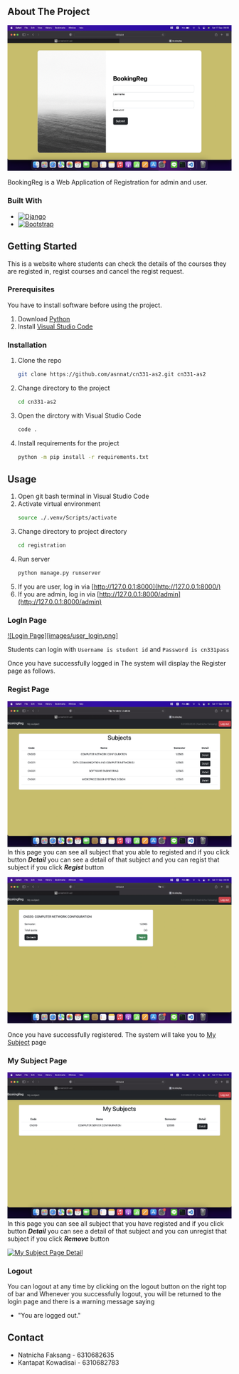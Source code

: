 <!-- ABOUT THE PROJECT -->
## About The Project

[![Product Name Screen Shot][product-screenshot]](https://github.com/asnnat/cn331-as2)

BookingReg is a Web Application of Registration for admin and user.

### Built With

* [![Django][djangoproject.com]][Django-url]
* [![Bootstrap][Bootstrap.com]][Bootstrap-url]

<!-- GETTING STARTED -->
## Getting Started

This is a website where students can check the details of the courses they are registed in, regist courses and cancel the regist request.

### Prerequisites

You have to install software before using the project.

1. Download [Python](https://www.python.org/downloads/)
2. Install [Visual Studio Code](https://code.visualstudio.com/download)

### Installation

1. Clone the repo
    ```sh
    git clone https://github.com/asnnat/cn331-as2.git cn331-as2
    ```
2. Change directory to the project
    ```sh
    cd cn331-as2
    ```
2. Open the dirctory with Visual Studio Code
    ```sh
    code .
    ```
5. Install requirements for the project
    ```sh
    python -m pip install -r requirements.txt
    ```

<!-- USAGE -->
## Usage

1. Open git bash terminal in Visual Studio Code
2. Activate virtual environment
    ```sh
    source ./.venv/Scripts/activate
    ```
3. Change directory to project directory
    ```sh
    cd registration
    ```
4. Run server
    ```sh
    python manage.py runserver
    ```
5. If you are user, log in via [http://127.0.0.1:8000](http://127.0.0.1:8000/)
6. If you are admin, log in via [http://127.0.0.1:8000/admin](http://127.0.0.1:8000/admin)

### LogIn Page 

[![Login Page][images/user_login.png]]()

Students can login with `Username is student id` and `Password is cn331pass`

Once you have successfully logged in The system will display the Register page as follows.
 
### Regist Page
[![Regist Page](images/user_subject.png)](http://127.0.0.1:8000/regist/)
In this page you can see all subject that you able to registed and if you click button ***Detail*** you can see a detail of that subject and you can regist that subject if you click ***Regist*** button

[![Regist Page Detail](images/user_registsubject.png)]()

Once you have successfully registered. The system will take you to [My Subject](#my-subject-page) page

### My Subject Page
[![My Subject Page](images/user_mysubject.png)](http://127.0.0.1:8000/regist/mysubject)
In this page you can see all subject that you have registed and if you click button ***Detail*** you can see a detail of that subject and you can unregist that subject if you click ***Remove*** button

[![My Subject Page Detail](mages/user_removesubject.png)]()

### Logout
You can logout at any time by clicking on the logout button on the right top of bar and Whenever you successfully logout, you will be returned to the login page and there is a warning message saying 
* "You are logged out."

<!-- CONTACT -->
## Contact

* Natnicha Faksang - 6310682635
* Kantapat Kowadisai - 6310682783

<!-- MARKDOWN LINKS & IMAGES -->
[product-screenshot]: images/user_login.png
[djangoproject.com]: https://img.shields.io/badge/Djang0-35495E?style=for-the-badge&logo=django&logoColor=4FC08D
[Django-url]: https://www.djangoproject.com/
[Bootstrap.com]: https://img.shields.io/badge/Bootstrap-563D7C?style=for-the-badge&logo=bootstrap&logoColor=white
[Bootstrap-url]: https://getbootstrap.com